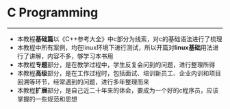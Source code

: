 # C Programming
***

* 本教程**基础篇**以《C++参考大全》中c部分为线索，对c的基础语法进行了梳理
* 本教程中所有案例，均在linux环境下进行测试，所以开篇对**linux基础**用法进行了讲解，内容不多，够学习本书用
* 本教程**专题**部分，是在教学过程中，学生反复会问到的问题，进行整理所得
* 本教程**高级**部分，是在工作过程时，包括面试、培训新员工、企业内训和项目回溯等环节，经常遇到的问题，进行多年整理而来
* 本教程**扩展**部分，是自己近二十年来的体会，要成为一个好的c程序员，应该掌握的一些规范和思想